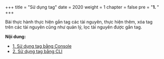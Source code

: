 +++
title = "Sử dụng tag"
date = 2020
weight = 1
chapter = false
pre = "<b>1. </b>"
+++

Bài thực hành thực hiện gắn tag các tài nguyên, thực hiện thêm, xóa tag trên các tài nguyên cũng như quản lý, lọc tài nguyên được gắn tag.

**Nội dung:**
- [1. Sử dụng tag bằng Console](1-using-tags-console/)
- [2. Sử dụng tag bằng CLI](2-using-tags-CLI/)

